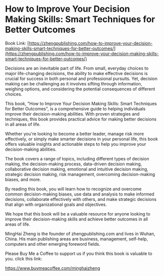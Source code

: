 # How to Improve Your Decision Making Skills: Smart Techniques for Better Outcomes

Book Link: [https://zhengpublishing.com/how-to-improve-your-decision-making-skills-smart-techniques-for-better-outcomes/](https://zhengpublishing.com/how-to-improve-your-decision-making-skills-smart-techniques-for-better-outcomes/)

Decisions are an inevitable part of life. From small, everyday choices to major life-changing decisions, the ability to make effective decisions is crucial for success in both personal and professional pursuits. Yet, decision making can be challenging as it involves sifting through information, weighing options, and considering the potential consequences of different choices.

This book, "How to Improve Your Decision Making Skills: Smart Techniques for Better Outcomes", is a comprehensive guide to helping individuals improve their decision-making abilities. With proven strategies and techniques, this book provides practical advice for making better decisions in all areas of life.

Whether you're looking to become a better leader, manage risk more effectively, or simply make smarter decisions in your personal life, this book offers valuable insights and actionable steps to help you improve your decision-making abilities.

The book covers a range of topics, including different types of decision making, the decision-making process, data-driven decision making, collaborative decision making, emotional and intuitive decision making, strategic decision making, risk management, overcoming decision-making biases, and more.

By reading this book, you will learn how to recognize and overcome common decision-making biases, use data and analysis to make informed decisions, collaborate effectively with others, and make strategic decisions that align with organizational goals and objectives.

We hope that this book will be a valuable resource for anyone looking to improve their decision-making skills and achieve better outcomes in all areas of life.

MingHai Zheng is the founder of zhengpublishing.com and lives in Wuhan, China. His main publishing areas are business, management, self-help, computers and other emerging foreword fields.

Please Buy Me a Coffee to support us if you think this book is valuable to you. click this link:

https://www.buymeacoffee.com/minghaizheng
